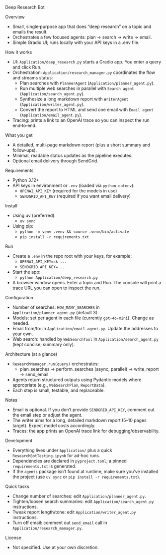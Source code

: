 Deep Research Bot

Overview

- Small, single‑purpose app that does “deep research” on a topic and emails the result.
- Orchestrates a few focused agents: plan → search → write → email.
- Simple Gradio UI; runs locally with your API keys in a .env file.

How it works

- UI: `Application/deep_research.py` starts a Gradio app. You enter a query and click Run.
- Orchestration: `Application/research_manager.py` coordinates the flow and streams status:
  - Plan searches with `PlannerAgent` (`Application/planner_agent.py`).
  - Run multiple web searches in parallel with `Search agent` (`Application/search_agent.py`).
  - Synthesize a long markdown report with `WriterAgent` (`Application/writer_agent.py`).
  - Convert the report to HTML and send one email with `Email agent` (`Application/email_agent.py`).
- Tracing: prints a link to an OpenAI trace so you can inspect the run end‑to‑end.

What you get

- A detailed, multi‑page markdown report (plus a short summary and follow‑ups).
- Minimal, readable status updates as the pipeline executes.
- Optional email delivery through SendGrid.

Requirements

- Python 3.12+
- API keys in environment or `.env` (loaded via `python-dotenv`):
  - `OPENAI_API_KEY` (required for the models in use)
  - `SENDGRID_API_KEY` (required if you want email delivery)

Install

- Using uv (preferred):
  - `uv sync`
- Using pip:
  - `python -m venv .venv && source .venv/bin/activate`
  - `pip install -r requirements.txt`

Run

- Create a `.env` in the repo root with your keys, for example:
  - `OPENAI_API_KEY=sk-...`
  - `SENDGRID_API_KEY=...`
- Start the app:
  - `python Application/deep_research.py`
- A browser window opens. Enter a topic and Run. The console will print a trace URL you can open to inspect the run.

Configuration

- Number of searches: `HOW_MANY_SEARCHES` in `Application/planner_agent.py` (default 3).
- Models: set per agent in each file (currently `gpt-4o-mini`). Change as needed.
- Email from/to: in `Application/email_agent.py`. Update the addresses to your own.
- Web search: handled by `WebSearchTool` in `Application/search_agent.py` (kept concise; summary only).

Architecture (at a glance)

- `ResearchManager.run(query)` orchestrates:
  - plan_searches → perform_searches (async, parallel) → write_report → send_email
- Agents return structured outputs using Pydantic models where appropriate (e.g., `WebSearchPlan`, `ReportData`).
- Each step is small, testable, and replaceable.

Notes

- Email is optional. If you don’t provide `SENDGRID_API_KEY`, comment out the email step or adjust the agent.
- The writer aims for a long, detailed markdown report (5–10 pages target). Expect model costs accordingly.
- Traces: the app prints an OpenAI trace link for debugging/observability.

Development

- Everything lives under `Application/` plus a quick `ResearchBotTesting.ipynb` for ad‑hoc runs.
- Dependencies are declared in `pyproject.toml`; a pinned `requirements.txt` is generated.
- If the `agents` package isn’t found at runtime, make sure you’ve installed the project (use `uv sync` or `pip install -r requirements.txt`).

Quick tasks

- Change number of searches: edit `Application/planner_agent.py`.
- Tighten/loosen search summaries: edit `Application/search_agent.py` instructions.
- Tweak report length/tone: edit `Application/writer_agent.py` instructions.
- Turn off email: comment out `send_email` call in `Application/research_manager.py`.

License

- Not specified. Use at your own discretion.
